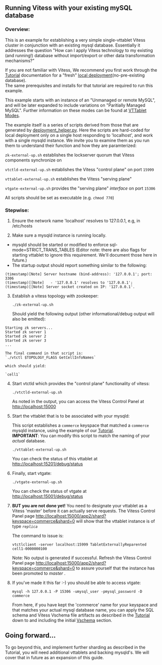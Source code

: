 ## Running Vitess with your existing mySQL database


### Overview:
This is an example for establishing a very simple single-vttablet Vitess cluster in conjunction with an existing mysql database.  Essentially it addresses the question "How can I apply Vitess technology to my existing (and running!) database without import/export or other data transformation mechanisms?"

If you are not familiar with Vitess, We recommend you first work through the [Tutorial](https://vitess.io/docs/tutorials/local/) documentation for a "fresh" [local deployment](https://vitess.io/docs/tutorials/local/)(no-pre-existing database).  
The same prerequisites and installs for that tutorial are required to run this example.

This example starts with an instance of an "Unmanaged or remote MySQL", and will be later expanded to include variations on "Paritially Managed MySQL".  Further information on these modes can be found at [VTTablet Modes](https://vitess.io/docs/user-guides/vttablet-modes).

The example itself is a series of scripts derived from those that are generated by [deployment_helper.py](https://github.com/jvaidya/vitess-tools/tree/master/deployment_helper).  Here the scripts are hard-coded for local deployment only on a single host responding to 'localhost', and work with a single mysqld instance.
We invite you to examine them as you run them to understand their function and how they are paramterized:

`zk-external-up.sh`      establishes the lockserver quorum that Vitess components synchronize on 

`vtctld-external-up.sh`    establishes the Vitess "control plane" on port `15999`

`vttablet-external-up.sh`  establishes the Vitess "serving plane" 

`vtgate-external-up.sh`    provides the "serving plane" *interface* on port `15306`

All scripts should be set as executable (e.g. `chmod 770`)



### Stepwise:
1.  Ensure the network name 'localhost' resolves to 127.0.0.1, e.g, in /etc/hosts

2.  Make sure a mysqld instance is running locally.  
 - mysqld should be started or modified to enforce sql-mode=STRICT_TRANS_TABLES  (Editor note: there are also flags for starting vttablet to ignore this requirement.  We'll document those here in future.)  
 - The startup output should report something similar to the following:
```
(timestamp)[Note] Server hostname (bind-address): '127.0.0.1'; port: 3306
(timestamp)[[Note]   - '127.0.0.1' resolves to '127.0.0.1';
(timestamp)[[Note] Server socket created on IP: '127.0.0.1'.
```

3.  Establish a vitess topology with zookeeper:

	`./zk-external-up.sh`

    Should yield the following output (other informational/debug output will also be emitted):
```
Starting zk servers...
Started zk server 1
Started zk server 2
Started zk server 3
...
```
    The final command in that script is:
    `./vtctl $TOPOLOGY_FLAGS GetCellInfoNames`

    which should yield:

    `cell1`  

4.  Start vtctld which provides the "control plane" functionality of vitess:

    `./vtctld-external-up.sh`

    As noted in the output, you can access the Vitess Control Panel at [http://localhost:15000](http://localhost:15000)  


5.  Start the vttablet that is to be associated with your mysqld:

    This script establishes a `commerce` keyspace that matched a `commerce` mysqld instance, using the example of our [Tutorial](https://vitess.io/docs/tutorials/local/).  
    **IMPORTANT**: You can modify this script to match the naming of your *actual* database.

    `./vttablet-external-up.sh`

    You can check the status of this vttablet at [http://localhost:15201/debug/status](http://localhost:15201/debug/status)  


6.  Finally, start vtgate:

    `./vtgate-external-up.sh`

    You can check the status of vtgate at [http://localhost:15001/debug/status](http://localhost:15001/debug/status) 


7.  **BUT you are not done yet!**  You need to designate your vttablet as a Vitess 'master' before it can actually serve requests.
    The Vitess Control Panel page [http://localhost:15000/app2/shard?keyspace=commerce&shard=0](http://localhost:15000/app2/shard?keyspace=commerce&shard=0) will show that the vttablet instance is of type *`replica`*
    
    The command to issue is:

    `vtctlclient -server localhost:15999 TabletExternallyReparented cell1-0000000100`

    Note: No output is generated if successful.  Refresh the Vitess Control Panel page [http://localhost:15000/app2/shard?keyspace=commerce&shard=0](http://localhost:15000/app2/shard?keyspace=commerce&shard=0) to assure yourself that the instance has been promoted to *master* .

  
8.  If you've made it this far :-) you should be able to access vtgate:

	`mysql -h 127.0.0.1 -P 15306 -umysql_user -pmysql_password -D commerce`

	From here, if you have kept the 'commerce' name for your keyspace and that matches your actual mysql database name, you can apply the SQL schema and Vitess Vschema file artifacts as described in the [Tutorial](https://vitess.io/docs/tutorials/local/) down to and including the initial [Vschema](https://vitess.io/docs/tutorials/local/#vschema) section. 


## Going forward...

To go beyond this, and implement further sharding as described in the Tutorial, you will need additional vttablets and backing mysqld's. We will cover that in future as an expansion of this guide. 



